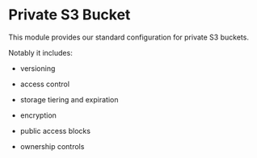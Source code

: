 # Private S3 Bucket

This module provides our standard configuration for private S3 buckets.

Notably it includes:

- versioning

- access control

- storage tiering and expiration

- encryption

- public access blocks

- ownership controls

